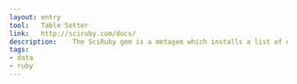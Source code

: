 ```yaml
---
layout: entry
tool:	Table Setter
link:	http://sciruby.com/docs/
description:	The SciRuby gem is a metagem which installs a list of up-to-date scientific gems
tags:
- data
- ruby
---
```

